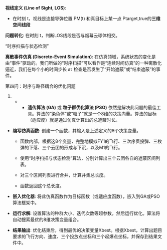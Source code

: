 

**视线定义 (Line of Sight, LOS)**:

- 在时刻 t，视线是连接导弹位置 PM​(t) 和真目标上某一点 Ptarget,true​ 的**三维空间线段**

**问题转化**: 在时刻 t，判断LOS线段是否与烟幕云球体相交。


“时序扫描与状态检测”

**离散事件仿真 (Discrete-Event Simulation)**: 在仿真领域，系统状态的变化是由“事件”驱动的。我们所做的“时序扫描”可以看作是“连续时间仿真”的一种离散化逼近，我们在每个小的时间步长 `Δt` 检查是否发生了“开始遮蔽”或“结束遮蔽”的事件。


第四问：时序与路径耦合的优化问题

1. - - **遗传算法 (GA)** 或 **粒子群优化算法 (PSO)** 依然是解决此问题的最佳工具。算法的“染色体”或“粒子”就是一个8维的决策向量。算法的目标（适应度）就是通过仿真计算出的总遮蔽时长。

- **编写仿真函数**: 创建一个函数，其输入是上述定义的8个决策变量。
    
    - 函数内部，根据这8个变量，完整地模拟FY1的飞行、三次序贯投弹、三枚弹的下落、三个云团的形成与下沉，以及M1的飞行。
        
    - 使用“时序扫描与状态检测”算法，分别计算出三个云团各自的遮蔽区间列表。
        
    - 对三个区间列表进行合并，计算并集总长度。
        
    - 函数返回这个总长度。
        
- **嵌入优化器**: 将此仿真函数作为目标函数（或适应度函数），嵌入到GA或PSO算法框架中。
    
- **运行求解**: 设置算法的种群大小、迭代次数等超参数，然后运行优化。算法将自动搜索最优的8维决策变量组合。
    
- **结果输出**: 优化结束后，得到最优的决策变量Xbest​。根据Xbest​，计算出题目要求的飞行方向、速度、三个投放点坐标和三个起爆点坐标，并保存到结果文件中。